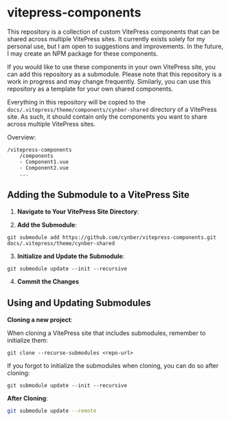 # vitepress-components

This repository is a collection of custom VitePress components that can be shared across multiple VitePress sites. It currently exists solely for my personal use, but I am open to suggestions and improvements. In the future, I may create an NPM package for these components.

If you would like to use these components in your own VitePress site, you can add this repository as a submodule. Please note that this repository is a work in progress and may change frequently. Similarly, you can use this repository as a template for your own shared components.

Everything in this repository will be copied to the `docs/.vitepress/theme/components/cynber-shared` directory of a VitePress site. As such, it should contain only the components you want to share across multiple VitePress sites.
   
Overview:
```
/vitepress-components
    /components
    - Component1.vue
    - Component2.vue
    ...
```

## Adding the Submodule to a VitePress Site

1. **Navigate to Your VitePress Site Directory**:

2. **Add the Submodule**:

```
git submodule add https://github.com/cynber/vitepress-components.git docs/.vitepress/theme/cynber-shared
```

3. **Initialize and Update the Submodule**:

```
git submodule update --init --recursive
```

4. **Commit the Changes**


## Using and Updating Submodules

**Cloning a new project**:

When cloning a VitePress site that includes submodules, remember to initialize them:

```
git clone --recurse-submodules <repo-url>
```

If you forgot to initialize the submodules when cloning, you can do so after cloning:

```
git submodule update --init --recursive
```

**After Cloning**:

```bash
git submodule update --remote
```
